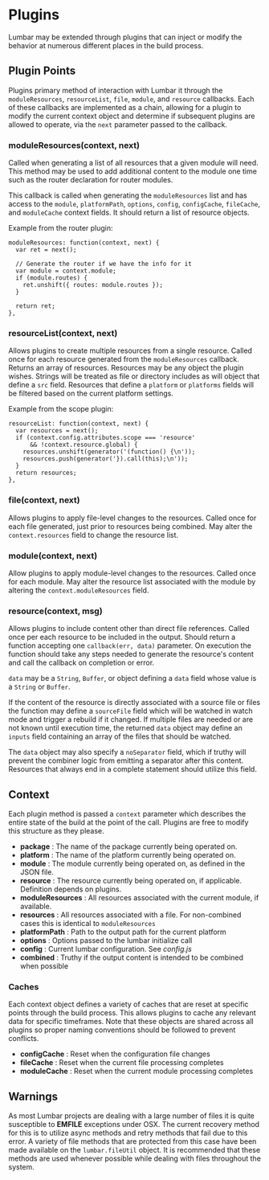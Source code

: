 # Plugins

Lumbar may be extended through plugins that can inject or modify the behavior at numerous different
places in the build process.

## Plugin Points

Plugins primary method of interaction with Lumbar it through the `moduleResources`, `resourceList`,
`file`, `module`, and `resource` callbacks. Each of these callbacks are implemented as a chain,
allowing for a plugin to modify the current context object and determine if subsequent plugins are
allowed to operate, via the `next` parameter passed to the callback.

### moduleResources(context, next)

Called when generating a list of all resources that a given module will need. This method may be
used to add additional content to the module one time such as the router declaration for router
modules.

This callback is called when generating the `moduleResources` list and has access to the
`module`, `platformPath`, `options`, `config`, `configCache`, `fileCache`, and `moduleCache`
context fields. It should return a list of resource objects.

Example from the router plugin:

    moduleResources: function(context, next) {
      var ret = next();

      // Generate the router if we have the info for it
      var module = context.module;
      if (module.routes) {
        ret.unshift({ routes: module.routes });
      }

      return ret;
    },

### resourceList(context, next)

Allows plugins to create multiple resources from a single resource. Called once for each
resource generated from the `moduleResources` callback. Returns an array of resources.
Resources may be any object the plugin wishes. Strings will be treated as file or directory
includes as will object that define a `src` field. Resources that define a `platform` or
`platforms` fields will be filtered based on the current platform settings.

Example from the scope plugin:

    resourceList: function(context, next) {
      var resources = next();
      if (context.config.attributes.scope === 'resource'
          && !context.resource.global) {
        resources.unshift(generator('(function() {\n'));
        resources.push(generator('}).call(this);\n'));
      }
      return resources;
    },

### file(context, next)

Allows plugins to apply file-level changes to the resources. Called once for each file
generated, just prior to resources being combined. May alter the `context.resources` field
to change the resource list.

### module(context, next)

Allow plugins to apply module-level changes to the resources. Called once for each module.
May alter the resource list associated with the module by altering the `context.moduleResources`
field.

### resource(context, msg)

Allows plugins to include content other than direct file references. Called once per each resource
to be included in the output. Should return a function accepting one `callback(err, data)` parameter.
On execution the function should take any steps needed to generate the resource's content and call
the callback on completion or error.

`data` may be a `String`, `Buffer`, or object defining a `data` field whose value is a `String` or
`Buffer`.

If the content of the resource is directly associated with a source file or files the function may
define a `sourceFile` field which will be watched in watch mode and trigger a rebuild if it changed.
If multiple files are needed or are not known until execution time, the returned `data` object may
define an `inputs` field containing an array of the files that should be watched.

The `data` object may also specify a `noSeparator` field, which if truthy will prevent the combiner
logic from emitting a separator after this content. Resources that always end in a complete statement
should utilize this field.

## Context

Each plugin method is passed a `context` parameter which describes the entire state of the build
at the point of the call. Plugins are free to modify this structure as they please.

 * **package** : The name of the package currently being operated on.
 * **platform** : The name of the platform currently being operated on.
 * **module** : The module currently being operated on, as defined in the JSON file.
 * **resource** : The resource currently being operated on, if applicable. Definition depends on plugins.
 * **moduleResources** : All resources associated with the current module, if available.
 * **resources** : All resources associated with a file. For non-combined cases this is identical to `moduleResources`
 * **platformPath** : Path to the output path for the current platform
 * **options** : Options passed to the lumbar initialize call
 * **config** : Current lumbar configuration. See _config.js_
 * **combined** : Truthy if the output content is intended to be combined when possible

### Caches

Each context object defines a variety of caches that are reset at specific points through the
build process. This allows plugins to cache any relevant data for specific timeframes. Note
that these objects are shared across all plugins so proper naming conventions should be followed
to prevent conflicts.

 * **configCache** : Reset when the configuration file changes
 * **fileCache** : Reset when the current file processing completes
 * **moduleCache** : Reset when the current module processing completes

## Warnings

As most Lumbar projects are dealing with a large number of files it is quite susceptible to
**EMFILE** exceptions under OSX. The current recovery method for this is to utilize async
methods and retry methods that fail due to this error. A variety of file methods that are
protected from this case have been made available on the `lumbar.fileUtil` object. It
is recommended that these methods are used whenever possible while dealing with files throughout
the system.
